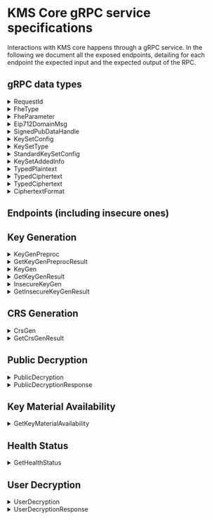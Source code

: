 # KMS Core gRPC service specifications

Interactions with KMS core happens through a gRPC service.
In the following we document all the exposed endpoints, detailing for each endpoint the expected input and the expected output of the RPC.

## gRPC data types

<details>
    <summary>RequestId</summary>

### Definition

```proto
message RequestId { string request_id = 1;}
```

### Description

This is used as a unique identifier to each request.

`request_id` must be a 32 bytes hex string, without a `0x` prefix

If a request contains a malformed `request_id`, the response will be an error with `tonic::Code::InvalidArgument`.

</details>

<details>
    <summary>FheType</summary>

### Definition

```proto
enum FheType {
  Ebool = 0;
  Euint4 = 1;
  Euint8 = 2;
  Euint16 = 3;
  Euint32 = 4;
  Euint64 = 5;
  Euint128 = 6;
  Euint160 = 7;
  Euint256 = 8;
  Euint512 = 9;
  Euint1024 = 10;
  Euint2048 = 11;
}
```

### Description

This enum is used as metadata that accompanies a ciphertext to specify its underlying type.
</details>

<details>
    <summary>FheParameter</summary>

### Definition

```proto
enum FheParameter {
  default = 0;
  test = 1;
}
```

### Description

This enum is used to specify the TFHE parameters to use.

__NOTE__: The `test` variant refers to __insecure__ parameters and should __never__ be used in production.

</details>

<details>
    <summary>Eip712DomainMsg</summary>

### Definition

```proto
message Eip712DomainMsg {
  string name = 1;
  string version = 2;
  bytes chain_id = 3; // Encoded as a 32 byte big-endian number
  string verifying_contract = 4;
  optional bytes salt = 5;
}
```

### Description

This is the domain as defined in the [Eip712 standard](https://eips.ethereum.org/EIPS/eip-712#definition-of-domainseparator), which is then hashed into the domain separator.

</details>

<details>
    <summary>SignedPubDataHandle</summary>

### Definition

```proto
message SignedPubDataHandle {
  string key_handle = 1;
  bytes signature = 2;
  bytes external_signature = 3;
}
```

### Description

This is the common structure for all public cryptographic material (i.e public TFHE keys and the CRS).

- `key_handle`: a 256 bits `SHAKE-256` hash of the `tfhe::safe_serialization` of the underlying struct. This handle serves as the `URI` to locate the actual object in the `storage`.
- `signature`: a `bincode::serialize` of `Secp256k1` signature on the `key_handle`. With the `s` value normalized.
- `external_signature`: a `EIP-712` signature on the _solidity-compatible_  256 bits `SHAKE-256` hash of the `tfhe::safe_serialization` of the underlying struct. Observe the same signing key is used as for the above `signature`.

__NOTE__: `signature` and `external_signature` look quite redundant.
</details>

<details>
    <summary>KeySetConfig</summary>

### Definition

```proto
message KeySetConfig {
  KeySetType keyset_type = 1;
  StandardKeySetConfig standard_keyset_config = 2;
}

```

### Description

This is the configuration describing which key components and settings, with which they should be generated, for key generation.

- `KeySetType` The type of keyset.
- `StandardKeySetConfig` The configuration and information about generation of key switching keys. It must be set if `KeySetType::Standard` is set.

</details>

<details>
    <summary>KeySetType</summary>

### Definition

```proto
enum KeySetType {
  Standard = 0;
  DecompressionOnly = 1;
}
```

### Description

This is the enum describing the choice of key switching associated with a key.

- `Standard` The standard keyset usually consists of the computation key, public key and compression/decompression keys.
- `DecompressionOnly` Only a decompression key is generated using this variant, which is used for supporting key rotation.

</details>

<details>
    <summary>StandardKeySetConfig</summary>

### Definition

```proto
enum StandardKeySetConfig {
  ComputeKeyType compute_key_type = 1;
  KeySetCompressionConfig keyset_compression_config = 2;
}
```

### Description

This is the configuration used for making key switching keys.

- `compute_key_type`: An enum expressing what kind of computation key in use. Currently `CPU` is the only option.
- `keyset_compression_config`: An enum expressing settings for compression key generation. Can be either `Generate` or `UseExisting`.

</details>

<details>
    <summary>KeySetAddedInfo</summary>

### Definition

```proto
message KeySetAddedInfo {
  RequestId compression_keyset_id = 1;
  RequestId from_keyset_id_decompression_only = 2;
  RequestId to_keyset_id_decompression_only = 3;
}
```

### Description

This is additional configuration info used for making key switching keys.

- `compression_keyset_id`: The `RequestId` of an existing keyset for which we will reuse the existing secret key. This _must_ be set if `KeySetCompressionConfig::UseExisting` is used.
- `from_keyset_id_decompression_only`: The `RequestId` of the key set to convert _from_ when computing a key switching key. Must be set if `KeySetType::DecompressionOnly` is used
- `to_keyset_id_decompression_only`: The `RequestId` of the key set to convert _to_ when computing a key switching key. Must be set if `KeySetType::DecompressionOnly` is used

</details>

<details>
    <summary>TypedPlaintext</summary>

### Definition

```proto
message TypedPlaintext {
  bytes bytes = 1;
  FheType fhe_type = 2;
}
```

### Description

Type representing a plaintext and its meta information.

- `bytes`: The little endian encoding of the plaintext.
- `fhe_type`: The enum describing the type of the plaintext.

</details>

<details>
    <summary>TypedCiphertext</summary>

### Definition

```proto
message TypedCiphertext {
  bytes ciphertext = 1;
  FheType fhe_type = 2;
  bytes external_handle = 3;
  CiphertextFormat ciphertext_format = 4;
}
```

### Description

Type representing a ciphertext and its meta information.

- `bytes`: The encoding of the ciphertext.
- `fhe_type`: The enum describing the type of the plaintext encrypted in the ciphertext.
- `external_handle`: The external handle of the ciphertext (the handle used in the coprocessor).
- `ciphertext_format`: An enum representing the format of the ciphertext.

</details>

<details>
    <summary>TypedCiphertext</summary>

### Definition

```proto
message TypedSigncryptedCiphertext {
  FheType fhe_type = 1;
  bytes signcrypted_ciphertext = 2;
  bytes external_handle = 3;
}
```

### Description

Type representing a ciphertext and its meta information.

- `fhe_type`: The enum describing the type of the plaintext encrypted in the ciphertext.
- `signcrypted_ciphertext`: The signcrypted payload, using a hybrid encryption approach in sign-then-encrypt.
- `external_handle`: The external handle of the ciphertext (the handle used in the coprocessor).

</details>

<details>
    <summary>CiphertextFormat</summary>

### Definition

```proto
enum CiphertextFormat {
  SmallCompressed = 0;
  SmallExpanded = 1;
  BigCompressed = 2;
  BigExpanded = 3;
}
```

### Description

Type representing information on the format of a ciphertext.

- `SmallCompressed`: Small (64-bit) compressed ciphertexts, i.e. decompression is needed before it is possible to run the distributed decryption
- `SmallExpanded`: Small (64-bit) expanded ciphertexts.
- `BigCompressed`: Big (128-bit) compressed ciphertexts. WARNING! currently not supported.
- `BigExpanded`: Big (128-bit) expanded ciphertexts. I.e. the 128 bit PBS has already been done.

</details>

## Endpoints (including insecure ones)

## Key Generation

<details>
    <summary> KeyGenPreproc </summary>

### Input

```proto
message KeyGenPreprocRequest {
  FheParameter params = 1;
  KeySetConfig keyset_config = 2;
  RequestId request_id = 3;
}
```

### Output

```proto
message KeyGenPreprocResult {}
```

### Description

This RPC is only relevant in the __threshold__ case.

It triggers the __asynchronous__ correlated randomness generation that is necessary to perform the Distributed Key Generation on the specified `param` using the specific settings of `keyset_config`.

This correlated randomness will then be consumed when calling `KeyGen` with the `preproc_id` set to the current `request_id`.

Observe that this __must__ be completed once before _each_ key generation call.
Completion status can be validated using the `GetKeyGenPreprocResult` endpoint.
</details>

<details>
    <summary> GetKeyGenPreprocResult </summary>

### Input

```proto
message RequestId { string request_id = 1; }
```

### Output

There is no output. If the call is successful then it means preprocessing is completed.
Otherwise, it may fail with the following `tonic::Code` error codes:

- `NotFound`: There has not been a `KeyGenPreproc` call for the provided `request_id`.
- `Unavailable`: The `KeyGenPreproc` for the queried `request_id` has started but is not finished yet.
- `Internal`: The `KeyGenPreproc` for the queried `request_id` has failed due to an internal and unrecoverable server error.

### Description

This RPC allows to check the status of the correlated randomness generation.

Correlated randomness generation is a slow process (several hours), and we thus provide a way to query its status via its unique identifier `request_id`.
This is because, to initiate a Distributed Key Generation, we must provide a `preproc_id` that is the `RequestId` of a `Finished` preprocessing.

The meaning of the enum is as follows:

- `Missing`: There has not been a `KeyGenPreprocRequest` for the provided `request_id`.
- `InProgess`: The core is still generating the correlated randomness for the specified `request_id`.
- `Finished`: The core is done generating the correlated randomness, and we can thus now call `KeyGen` with `preproc_id` set to the current `request_id`.
- `Error`: An irrecoverable internal server error has occurred during the correlated randomness generation.

</details>

<details>
    <summary> KeyGen </summary>

### Input

```proto
message KeyGenRequest {
  FheParameter params = 1;
  RequestId preproc_id = 2;
  RequestId request_id = 3;
  Eip712DomainMsg domain = 4;
  KeySetConfig keyset_config = 5;
  KeySetAddedInfo keyset_added_info = 6;
}
```

### Output

```proto
message Empty {}
```

### Description

This RPC initiates the __asynchronous__ generation of a new TFHE keyset with parameters defined by the provided `params`. The status or result can be retrieved using the `GetKeyGenResult` endpoint.

The `preproc_id` must be the `request_id` of a `Finished` `KeyGenPreprocRequest` in the __threshold__ setting. In the __centralized__ setting, this can be ignored.
The `keyset_config` is the information about the keys to generate and _must_ match the similar argument used during preprocessing in `KeyGenPreprocRequest`.
The `keyset_added_info` contains the relevant `RequestId`s for key(s) needed to generate the key switching key.

All the public material produced during this key generation will be EIP712-signed using the core's private key and the provided `domain` as `Eip712Domain`. This EIP712 signature is referred to as the `external_signature`.

</details>

<details>
    <summary> GetKeyGenResult </summary>

### Input

```proto
message RequestId { string request_id = 1; }
```

### Output

```proto
message KeyGenResult {
  RequestId request_id = 1;
  map<string, SignedPubDataHandle> key_results = 2;
}
```

### Description

This RPC allows to retrieve the status or result of the generation of public key material when `request_id` has been used in a`KeyGen` call.

Because this call is dependent on previous call, it may fail with the following `tonic::Code` error codes:

- `NotFound`: There has not been a `KeyGen` call for the provided `request_id`.
- `Unavailable`: The `KeyGen` for the queried `request_id` has started but is not finished yet.
- `Internal`: The `KeyGen` for the queried `request_id` has failed due to an internal and unrecoverable server error.

If the call is successful, the `KeyGenResult` will contain the `request_id` used in the query, as well as the following map:

- Key: `"PublicKey"`, Value: The `SignedPubDataHandle` corresponding to the generated `tfhe::CompactPublicKey`.
- Key: `"ServerKey"`, Value: The `SignedPubDataHandle` corresponding to the generated `tfhe::ServerKey`.
- __If the setting is threshold__ Key: `"SnsKey"`, Value: The `SignedPubDataHandle` corresponding to the generated `SwitchAndSquashKey`.

</details>

<details>
    <summary> InsecureKeyGen </summary>

___NOTE_: This is a temporary workaround and will only be available in testing/debugging setups. **NOT in production**__

### Input

```proto
message KeyGenRequest {
  FheParameter params = 1;
  RequestId preproc_id = 2;
  RequestId request_id = 3;
  Eip712DomainMsg domain = 4;
  KeySetConfig keyset_config = 5;
  KeySetAddedInfo keyset_added_info = 6;
}
```

### Output

```proto
message Empty {}
```

### Description

Insecure version of `KeyGen`, where MPC is _not_ used for key generation.
This RPC initiates the __asynchronous__ generation of a new TFHE keyset with parameters defined by the provided `params`. The status or result can be retrieved using the `GetKeyGenResult` or `GetInsecureKeyGenResult` endpoint.

The `preproc_id` can be ignored.

The `keyset_config` is the information about the keys to generate.
The `keyset_added_info` contains the relevant `RequestId`s for key(s) needed to generate the key switching key.

All the public material produced during this key generation will be EIP712-signed using the core's private key and the provided `domain` as `Eip712Domain`. This EIP712 signature is referred to as the `external_signature`.
</details>

<details>
    <summary> GetInsecureKeyGenResult </summary>

```proto
message RequestId { string request_id = 1; }
```

### Output

```proto
message KeyGenResult {
  RequestId request_id = 1;
  map<string, SignedPubDataHandle> key_results = 2;
}
```

### Description

This RPC allows to retrieve the public key material if the `request_id` is that of a finished `KeyGen`.

Because this call is dependent on previous call, it may fail with the following `tonic::Code` error codes:

- `NotFound`: There has not been a `KeyGen` call for the provided `request_id`.
- `Unavailable`: The `KeyGen` for the queried `request_id` has started but is not finished yet.
- `Internal`: The `KeyGen` for the queried `request_id` has failed.

If the call is successful, the `KeyGenResult` will contain the `request_id` used in the query, as well as the following map:

- Key: `"PublicKey"`, Value: The `SignedPubDataHandle` corresponding to the generated `tfhe::CompactPublicKey`.
- Key: `"ServerKey"`, Value: The `SignedPubDataHandle` corresponding to the generated `tfhe::ServerKey`.
- __If the setting is threshold__ Key: `"SnsKey"`, Value: The `SignedPubDataHandle` corresponding to the generated `SwitchAndSquashKey`.

Functionally this call is similar to `GetKeyGenResult`.
</details>

## CRS Generation

<details>
    <summary> CrsGen </summary>

### Input

```proto
message CrsGenRequest {
  FheParameter params = 1;
  optional uint32 max_num_bits = 2;
  RequestId request_id = 3;
  Eip712DomainMsg domain = 4;
}
```

### Output

```proto
message Empty {}
```

### Description

This RPC initiates the __asynchronous__ generation of a new CRS defined by the provided `params` and `max_num_bits`. Here, `max_num_bits` is the maximum number of bits that can be proven in one go (i.e. 64 bits are required to prove a single `FheUint64`).
If no value is given for `max_num_bits`, it defaults to `2048`.

The status or result of this call can be retrieved with the `GetCrsGenResult` endpoint.
The CRS produced during the generation will be EIP712-signed using the KMS core's private key and the provided `domain` as `Eip712Domain`. This `EIP712` signature is referred to as the `external_signature`.
</details>

<details>
    <summary> GetCrsGenResult </summary>

### Input

```proto
message RequestId { string request_id = 1; }
```

### Output

 ```proto
 message CrsGenResult {
  RequestId request_id = 1;
  SignedPubDataHandle crs_results = 2;
}
 ```

### Description

This RPC allows to retrieve the CRS if the `request_id` is that of a successfully completed `CrsGen` call.

Because this call is dependent on previous call, it may fail with the following `tonic::Code` error codes:

- `NotFound`: There has not been a `CrsGen` call for the provided `request_id`.
- `Unavailable`: The `CrsGen` for the queried `request_id` has started but is not finished yet.
- `Internal`: The `CrsGen` for the queried `request_id` has failed.

If the call is successful, the `CrsGenResult` will contain the `request_id` used in the query, as well as a `SignedPubDataHandle` that corresponds to the generated `tfhe_zk_pok::proofs::pke::PublicParams<tfhe_zk_pok::curve_api::Bls12_446>`.

</details>

## Public Decryption

<details>
    <summary> PublicDecryption </summary>

### Input

```proto
message PublicDecryptionRequest {
  repeated TypedCiphertext ciphertexts = 1;
  RequestId key_id = 2;
  Eip712DomainMsg domain = 3;
  RequestId request_id = 4;
}


message TypedCiphertext {
  bytes ciphertext = 1;
  FheType fhe_type = 2;
  optional bytes external_handle = 3;
  CiphertextFormat ciphertext_format = 4;
}

```

### Output

```proto
message Empty {}
```

### Description

This RPC initiates the __asynchronous__ public decryption of the provided `ciphertexts`.
The status or result can be retrieved with a call to the `GetDecryptResult` endpoint.

It expects:

- `ciphertexts`: an array of the `TypedCiphertext`s (described below) to decrypt.
- `key_id`: the `RequestId` that corresponds to the TFHE key the ciphertexts are encrypted under.
- `request_id`: A unique uint256 RequestId for the decryption request.
- `domain`: EIP712 domain information which will be used when signing the decrypted plaintext.

Each ciphertext to be decrypted comes accompanied by some metadata in the `TypedCiphertext` structure:

- `ciphertext` is the `tfhe::safe_serialize` ciphertext. We support both safe serialized `tfhe::CompressedCiphertextList` or `FheUint` types.
- `fhe_type` is the type of the ciphertext (e.g. `FheUint8`)
- `external_handle`: The hex encoded handle identifying the ciphertext on the _main_ L1 chain.
- `ciphertext_format`: An enum expressing the form of the ciphertext given as input.

The response will be EIP712-signed using the KMS core's private key and the provided `domain` as `Eip712Domain`. The `EIP712` signature is referred to as the `external_signature`.
</details>

<details>
    <summary> PublicDecryptionResponse </summary>

### Input

```proto
message RequestId { string request_id = 1; }
```

### Output

```proto
message PublicDecryptionResponse {
  bytes signature = 1;
  PublicDecryptionResponsePayload payload = 2;
}

message PublicDecryptionResponsePayload {
  bytes verification_key = 1;
  bytes digest = 2;
  repeated TypedPlaintext plaintexts = 3;
  optional bytes external_signature = 4;
}

```

### Description

This RPC allows to retrieve the plaintexts if the `request_id` is that of a finished `PublicDecryption`.

The `signature` is a `secp256k1` signature on the `bincode::serialize` of the `payload` using the core's private key.

#### The `payload` is composed of

- `verification_key`: the `bincode::serialize` `ECDSA/secp256k1` verification key of the core.
- `digest`: The 256 bits `SHAKE-256` digest of the corresponding `bincode::serialize` `PublicDecrypt` request.
- `plaintexts`: An array of plaintexts and their meta information that are the requested decryptions.
- `external_signature`: The `EIP-712` signature on the encoding of the uint256 handles of the ciphertexts, concatenated with big endian encoding of the `TypedPlaintext`s using the KMS core's private key.

</details>

## Key Material Availability

<details>
    <summary> GetKeyMaterialAvailability </summary>

### Input

```proto
message Empty {}
```

### Output

```proto
message KeyMaterialAvailabilityResponse {
  repeated string fhe_key_ids = 1;
  repeated string crs_key_ids = 2;
  repeated string preprocessing_ids = 3;
  string storage_info = 4;
}
```

### Description

This RPC provides a comprehensive view of all available key material in the KMS, including FHE keys, CRS keys, and preprocessing material (threshold KMS only).

The response contains:

- `fhe_key_ids`: List of all available FHE key IDs (request IDs from KeyGen operations)
- `crs_key_ids`: List of all available CRS key IDs (request IDs from CrsGen operations)  
- `preprocessing_ids`: List of all available preprocessing material IDs (request IDs from KeyGenPreproc operations in threshold KMS, empty for centralized KMS)
- `storage_info`: Diagnostic information about the storage backend (e.g., "Centralized KMS" or "Threshold KMS")

This endpoint is useful for:
- Health checks and monitoring
- Verifying key material availability before operations
- Debugging and diagnostics
- CI/CD integration

The endpoint queries the underlying storage directly and returns immediately with the current state.

</details>

## Health Status

<details>
    <summary> GetHealthStatus </summary>

### Input

```proto
message Empty {}
```

### Output

```proto
message HealthStatusResponse {
  // Overall health status: "healthy", "degraded", "unhealthy"
  string status = 1;
  
  // Health information for a peer node
  message PeerHealth {
    // Peer party ID (for threshold mode)
    uint32 peer_id = 1;
    
    // Peer endpoint address
    string endpoint = 2;
    
    // Whether the peer is reachable
    bool reachable = 3;
    
    // Connection latency in milliseconds
    uint32 latency_ms = 4;
    
    // Number of FHE keys on peer
    uint32 fhe_keys = 5;
    
    // Number of CRS keys on peer
    uint32 crs_keys = 6;
    
    // Number of preprocessing keys on peer
    uint32 preprocessing_keys = 7;
    
    // Storage info from peer
    string storage_info = 8;
    
    // Error message if peer is unreachable
    string error = 9;
  }
  
  // Health status of all peers
  repeated PeerHealth peers = 2;
  
  // Self key material counts
  uint32 my_fhe_keys = 3;
  uint32 my_crs_keys = 4;
  uint32 my_preprocessing_keys = 5;
  string my_storage_info = 6;
  
  // Runtime configuration info
  string node_type = 7; // "threshold" or "centralized"
  uint32 my_party_id = 8; // Only for threshold mode
  uint32 threshold_required = 9; // Minimum nodes needed
  uint32 nodes_reachable = 10; // Currently reachable nodes
}
```

### Description

This RPC provides comprehensive health status information for the KMS instance, including connectivity to peers (threshold mode only), key material counts, and overall system health.

The response contains:

- `status`: Overall health assessment - "healthy", "degraded", or "unhealthy"
- `peers`: Detailed health information for each peer in threshold mode, including:
  - Connectivity status and latency
  - Key material counts on each peer
  - Storage backend information
  - Error details if unreachable
- `my_*` fields: Self key material counts and storage information
- Configuration details: node type, party ID, threshold requirements, and reachable node count

Health status levels:
- **Healthy**: All checks passed, keys present, all required peers reachable
- **Degraded**: Service operational but with issues (missing keys, some peers unreachable, warnings)
- **Unhealthy**: Critical issues (cannot connect, invalid config, insufficient nodes for threshold)

This endpoint is useful for:
- Health monitoring and alerting
- Load balancer health checks
- Kubernetes readiness/liveness probes
- Debugging connectivity issues
- Operational dashboards

The endpoint performs real-time connectivity checks to peers and returns current system status.

</details>

## User Decryption

<details>
    <summary> UserDecryption </summary>

### Input

```proto
message UserDecryptionRequest {
  UserDecryptionRequestPayload payload = 1;
  Eip712DomainMsg domain = 2;
  RequestId request_id = 3;
}


message UserDecryptionRequestPayload {
  string client_address = 1;
  bytes enc_key = 2;
  RequestId key_id = 3;
  repeated TypedCiphertext typed_ciphertexts = 4;
}
```

### Output

```proto
message Empty {}
```

### Description

This RPC initiates the __asynchronous__ user decryption of the provided `ciphertext`.
Meaning that a specified ciphertext will get _privately_ decrypted and encrypted under a specified non-homomorphic public key.
The process ensures that no-one (even the MPC parties) learn the decrypted value unless they know the private decryption key for the non-homomorphic public key.

It expects:

- `payload`: the `UserDecryptionRequestPayload` described below.
- `domain`: EIP712 domain information which will be used when signing the decrypted plaintext.
- `request_id`: A unique uint256 RequestId for the decryption request.

The `UserDecryptionRequestPayload` contains all the information necessary to perform the user decryption:

- `client_address`: An EIP-55 encoded address (including the `0x` prefix) of the end-user who is supposed to learn the user decryption response.
- `enc_key`: The `bincode::serialize` of `PublicEncKey`, which is a wrapper around a `crypto_box::PublicKey` to be used for encrypting the result.
- `key_id`: The `RequestId` of the TFHE key the ciphertext is encrypted under.
- `typed_ciphertext`: The ciphertexts to decrypt and their meta information.

The response will be EIP712-signed using the KMS core's private key and the provided `domain` as `Eip712Domain`. The `EIP712` signature is referred to as the `external_signature`.
</details>

<details>
    <summary> UserDecryptionResponse </summary>

### Input

```proto
message RequestId { string request_id = 1; }
```

### Output

```proto
message UserDecryptionResponse {
  bytes signature = 1;
  UserDecryptionResponsePayload payload = 2;
}

message UserDecryptionResponsePayload {
  bytes verification_key = 1;
  bytes digest = 2;
  repeated TypedSigncryptedCiphertext signcrypted_ciphertexts = 3;
  uint32 party_id = 4;
  uint32 degree = 5;
  bytes external_signature = 6;
}
```

### Description

This RPC allows to retrieve the user decrypted plaintext if the `request_id` is that of a finished `UserDecrypt`.

The signature is a `secp256k1` signature on the `bincode::serialize` of the `payload` using the core's private key.

#### The `payload` is composed of

- `verification_key`: the `bincode::serialize` `ECDSA/secp256k1` verification key of the core.
- `digest`: The concatenation of two digests `(eip712_signing_hash(pk, domain) || ciphertext digest)`
- `party_id`: The MPC ID of the KMS core party doing the user decryption. Necessary for doing the share reconstruction.
- `degree`: The degree of the sharing scheme used. Necessary for doing the share reconstruction.
- `external_signature`: a `EIP-712` signature on the _solidity-compatible_  256 bits `SHAKE-256` hash of the `tfhe::safe_serialization` of the underlying struct.

</details>
